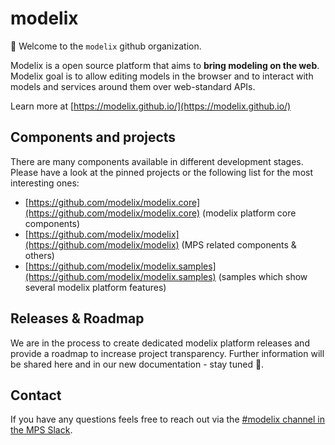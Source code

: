 # modelix

:wave: Welcome to the `modelix` github organization.

Modelix is a open source platform that aims to **bring modeling on the web**. 
Modelix goal is to allow editing models in the browser and to interact with models and services around them over web-standard APIs.

Learn more at [https://modelix.github.io/](https://modelix.github.io/)

## Components and projects

There are many components available in different development stages. 
Please have a look at the pinned projects or the following list for the most interesting ones:

* [https://github.com/modelix/modelix.core](https://github.com/modelix/modelix.core) (modelix platform core components)
* [https://github.com/modelix/modelix](https://github.com/modelix/modelix) (MPS related components & others)
* [https://github.com/modelix/modelix.samples](https://github.com/modelix/modelix.samples) (samples which show several modelix platform features)


## Releases & Roadmap

We are in the process to create dedicated modelix platform releases and provide a roadmap to increase project transparency.
Further information will be shared here and in our new documentation - stay tuned 🥳.

## Contact

If you have any questions feels free to reach out via the [#modelix channel in the MPS Slack](https://jetbrains-mps.slack.com/archives/C01ADCD6VSM).
